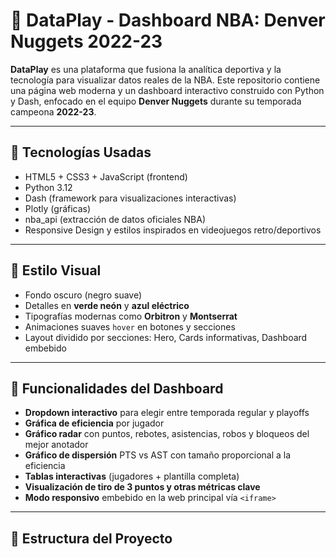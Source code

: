 # 🏀 DataPlay - Dashboard NBA: Denver Nuggets 2022-23

**DataPlay** es una plataforma que fusiona la analítica deportiva y la tecnología para visualizar datos reales de la NBA. Este repositorio contiene una página web moderna y un dashboard interactivo construido con Python y Dash, enfocado en el equipo **Denver Nuggets** durante su temporada campeona **2022-23**.

---

## 🔧 Tecnologías Usadas

- HTML5 + CSS3 + JavaScript (frontend)
- Python 3.12
- Dash (framework para visualizaciones interactivas)
- Plotly (gráficas)
- nba_api (extracción de datos oficiales NBA)
- Responsive Design y estilos inspirados en videojuegos retro/deportivos

---

## 🎨 Estilo Visual

- Fondo oscuro (negro suave)
- Detalles en **verde neón** y **azul eléctrico**
- Tipografías modernas como **Orbitron** y **Montserrat**
- Animaciones suaves `hover` en botones y secciones
- Layout dividido por secciones: Hero, Cards informativas, Dashboard embebido

---

## 🚀 Funcionalidades del Dashboard

- **Dropdown interactivo** para elegir entre temporada regular y playoffs
- **Gráfica de eficiencia** por jugador
- **Gráfico radar** con puntos, rebotes, asistencias, robos y bloqueos del mejor anotador
- **Gráfico de dispersión** PTS vs AST con tamaño proporcional a la eficiencia
- **Tablas interactivas** (jugadores + plantilla completa)
- **Visualización de tiro de 3 puntos y otras métricas clave**
- **Modo responsivo** embebido en la web principal vía `<iframe>`

---

## 📁 Estructura del Proyecto

